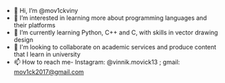 - 👋 Hi, I’m @mov1ckviny
- 👀 I’m interested in learning more about programming languages and their platforms
- 🌱 I’m currently learning Python, C++ and C, with skills in vector drawing design
- 💞️ I'm looking to collaborate on academic services and produce content that I learn in university
- 📫 How to reach me- Instagram: @vinnik.movick13 ; gmail: mov1ck2017@gmail.com

<!---
mov1ckviny/mov1ckviny is a ✨ special ✨ repository because its `README.md` (this file) appears on your GitHub profile.
You can click the Preview link to take a look at your changes.
--->
